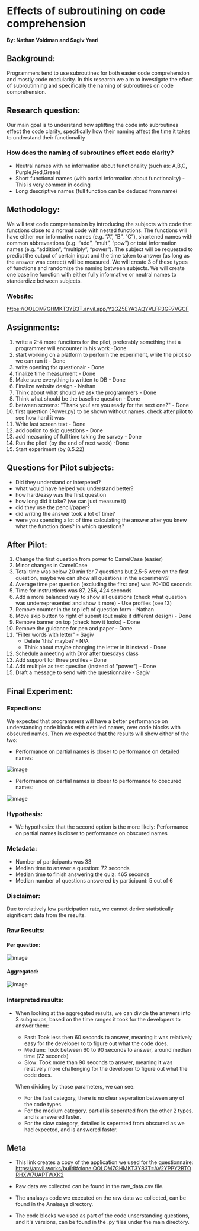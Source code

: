 # Effects of subroutining on code comprehension
**By: Nathan Voldman and Sagiv Yaari**
   
  ## Background:
  Programmers tend to use subroutines for both easier code comprehension and mostly code modularity. In this research we aim to investigate the effect of subroutinning and specifically the naming of subroutines on code comprehension.
    
## Research question:
Our main goal is to understand how splitting the code into subroutines effect the code clarity, specifically how their naming affect the time it takes to understand their functionality
### How does the naming of subroutines effect code clarity?
- Neutral names with no information about functionality (such as: A,B,C, Purple,Red,Green)
-  Short functional names (with partial information about functionality) - This is very common in coding
-  Long descriptive names (full function can be deduced from name)
    

##  Methodology:
  
We will test code comprehension by introducing the subjects with code that functions close to a normal code with nested functions. The functions will have either non informative names (e.g. “A”, “B”, “C”), shortened names with common abbreveations (e.g. “add”, “mult”, “pow”) or total information names (e.g. “addition”, “multiply”, “power”). The subject will be requested to predict the output of certain input and the time taken to answer (as long as the answer was correct) will be measured. We will create 3 of these types of functions and randomize the naming between subjects. We will create one baseline function with either fully informative or neutral names to standardize between subjects.

###  Website:
https://OOLOM7GHMKT3YB3T.anvil.app/Y2GZ5EYA3AQYVLFP3GP7VGCF

##  Assignments:

1. write a 2-4 more functions for the pilot, preferably something that a programmer will encounter in his work -Done
2. start working on a platform to perform the experiment, write the pilot so we can run it - Done
3. write opening for questionair - Done
4. finalize time measurment - Done
5. Make sure everything is written to DB - Done
6. Finalize website design - Nathan
7. Think about what should we ask the programmers - Done
8. Think what should be the baseline question - Done
9. between screens: "Thank you! are you ready for the next one?" - Done
10. first question (Power.py) to be shown without names. check after pilot to see how hard it was
11. Write last screen text - Done
12. add option to skip questions - Done
13. add measuring of full time taking the survey - Done
14. Run the pilot! (by the end of next week) -Done
15. Start experiment (by 8.5.22)

## Questions for Pilot subjects:

- Did they understand or interpeted?
- what would have helped you understand better?
- how hard/easy was the first question
- how long did it take? (we can just measure it)
- did they use the pencil/paper?
- did writing the answer took a lot of time?
- were you spending a lot of time calculating the answer after you knew what the function does? in which questions?

## After Pilot:
1. Change the first question from power to CamelCase (easier)
2. Minor changes in CamelCase
3. Total time was below 20 min for 7 questions but 2.5-5 were on the first question, maybe we can show all questions in the experiment?
4. Average time per question (excluding the first one) was 70-100 seconds
5. Time for instructions was 87, 256, 424 seconds 
6. Add a more balanced way to show all questions (check what question was underrepresented and show it more) - Use profiles (see 13)
7. Remove counter in the top left of question form - Nathan
8. Move skip button to right of submit (but make it different design) - Done
9. Remove banner on top (check how it looks) - Done
10. Remove the guidance for pen and paper - Done
11. "Filter words with letter" - Sagiv
    - Delete 'this' maybe? - N/A
    - Think about maybe changing the letter in it instead - Done
12. Schedule a meeting with Dror after tuesdays class
13. Add support for three profiles - Done
14. Add multiple as test question (instead of "power") - Done
15. Draft a message to send with the questionnaire - Sagiv

## Final Experiment:

### Expections:
We expected that programmers will have a better performance on understanding code blocks with detailed names, over code blocks with obscured names.
Then we expected that the results will show either of the two:
- Performance on partial names is closer to performance on detailed names:

![image](https://user-images.githubusercontent.com/49371700/183606694-2a56c637-6194-4f85-a78a-cd5e32bb1509.png)
- Performance on partial names is closer to performance to obscured names:

![image](https://user-images.githubusercontent.com/49371700/183606881-85389a0c-c28c-410a-9cb8-a0b0370f61b2.png)


### Hypothesis:
- We hypothesize that the second option is the more likely: Performance on partial names is closer to performance on obscured names

### Metadata:
- Number of participants was 33
- Median time to answer a question: 72 seconds
- Median time to finish answering the quiz: 465 seconds
- Median number of questions answered by participant: 5 out of 6

### Disclaimer:
Due to relatively low participation rate, we cannot derive statistically significant data from the results.

### Raw Results:
#### Per question:
![image](https://user-images.githubusercontent.com/49371700/183607543-eb4a2dcd-f780-4b72-a66a-f60f0418a78a.png)
#### Aggregated:
![image](https://user-images.githubusercontent.com/49371700/183607671-ab66b694-60a5-4c06-b7a6-51aeb50b22ba.png)

### Interpreted results:
- When looking at the aggregated results, we can divide the answers into 3 subgroups, based on the time ranges it took for the developers to answer them:
   - Fast: Took less then 60 seconds to answer, meaning it was relatively easy for the developer to to figure out what the code does.
   - Medium: Took between 60 to 90 seconds to answer, around median time (72 seconds)
   - Slow: Took more than 90 seconds to answer, meaning it was relatively more challenging for the developer to figure out what the code does.
   
   When dividing by those parameters, we can see:
     - For the fast category, there is no clear seperation between any of the code types.
     - For the medium category, partial is seperated from the other 2 types, and is answered faster.
     - For the slow category, detailed is seperated from obscured as we had expected, and is answered faster.

## Meta
- This link creates a copy of the application we used for the questionnaire:
https://anvil.works/build#clone:OOLOM7GHMKT3YB3T=AV2YPPY2BTORHXW7UAPTWXK2

- Raw data we collected can be found in the raw_data.csv file.

- The analasys code we executed on the raw data we collected, can be found in the Analasys directory.

- The code blocks we used as part of the code unserstanding questions, and it's versions, can be found in the .py files under the main directory.
